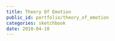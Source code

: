 ```yaml
---
title: Theory Of Emotion
public_id: portfolio/theory_of_emotion
categories: sketchbook
date: 2010-04-10
---
```

